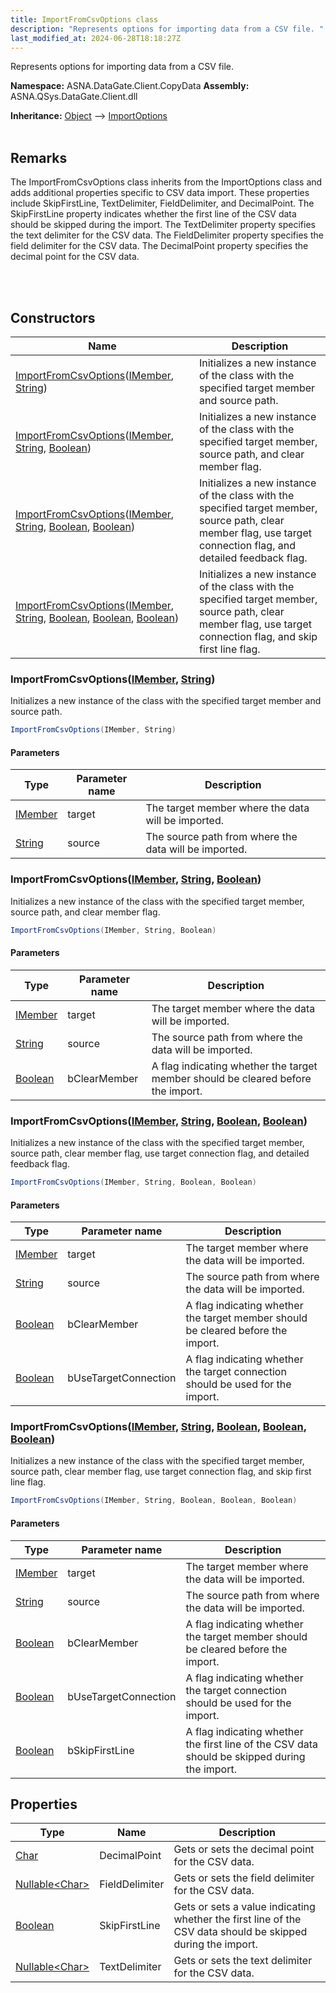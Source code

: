 ```yaml
---
title: ImportFromCsvOptions class
description: "Represents options for importing data from a CSV file. "
last_modified_at: 2024-06-28T18:18:27Z
---
```


Represents options for importing data from a CSV file.

**Namespace:** ASNA.DataGate.Client.CopyData
**Assembly:** ASNA.QSys.DataGate.Client.dll

**Inheritance:** [Object](https://docs.microsoft.com/en-us/dotnet/api/system.object) --> [ImportOptions](/reference/datagate/datagate-client/import-options.html)
<br>
<br>

## Remarks
The ImportFromCsvOptions class inherits from the ImportOptions class and adds additional properties specific to CSV data import.
These properties include SkipFirstLine, TextDelimiter, FieldDelimiter, and DecimalPoint.
The SkipFirstLine property indicates whether the first line of the CSV data should be skipped during the import.
The TextDelimiter property specifies the text delimiter for the CSV data.
The FieldDelimiter property specifies the field delimiter for the CSV data.
The DecimalPoint property specifies the decimal point for the CSV data.

<br>
<br>

## Constructors

| Name | Description |
| --- | --- |
| [ImportFromCsvOptions](#importfromcsvoptionsimember-string)([IMember](/reference/datagate/datagate-client/i-member.html), [String](https://docs.microsoft.com/en-us/dotnet/api/system.string)) | Initializes a new instance of the  class with the specified target member and source path.
| [ImportFromCsvOptions](#importfromcsvoptionsimember-string-boolean)([IMember](/reference/datagate/datagate-client/i-member.html), [String](https://docs.microsoft.com/en-us/dotnet/api/system.string), [Boolean](https://docs.microsoft.com/en-us/dotnet/api/system.boolean)) | Initializes a new instance of the  class with the specified target member, source path, and clear member flag.
| [ImportFromCsvOptions](#importfromcsvoptionsimember-string-boolean-boolean)([IMember](/reference/datagate/datagate-client/i-member.html), [String](https://docs.microsoft.com/en-us/dotnet/api/system.string), [Boolean](https://docs.microsoft.com/en-us/dotnet/api/system.boolean), [Boolean](https://docs.microsoft.com/en-us/dotnet/api/system.boolean)) | Initializes a new instance of the  class with the specified target member, source path, clear member flag, use target connection flag, and detailed feedback flag.
| [ImportFromCsvOptions](#importfromcsvoptionsimember-string-boolean-boolean-boolean)([IMember](/reference/datagate/datagate-client/i-member.html), [String](https://docs.microsoft.com/en-us/dotnet/api/system.string), [Boolean](https://docs.microsoft.com/en-us/dotnet/api/system.boolean), [Boolean](https://docs.microsoft.com/en-us/dotnet/api/system.boolean), [Boolean](https://docs.microsoft.com/en-us/dotnet/api/system.boolean)) | Initializes a new instance of the  class with the specified target member, source path, clear member flag, use target connection flag, and skip first line flag.

### ImportFromCsvOptions([IMember](/reference/datagate/datagate-client/i-member.html), [String](https://docs.microsoft.com/en-us/dotnet/api/system.string))

Initializes a new instance of the  class with the specified target member and source path.

```cs
ImportFromCsvOptions(IMember, String)
```

#### Parameters

| Type | Parameter name | Description
| --- | --- | ---
| [IMember](/reference/datagate/datagate-client/i-member.html) | target | The target member where the data will be imported.
| [String](https://docs.microsoft.com/en-us/dotnet/api/system.string) | source | The source path from where the data will be imported.

### ImportFromCsvOptions([IMember](/reference/datagate/datagate-client/i-member.html), [String](https://docs.microsoft.com/en-us/dotnet/api/system.string), [Boolean](https://docs.microsoft.com/en-us/dotnet/api/system.boolean))

Initializes a new instance of the  class with the specified target member, source path, and clear member flag.

```cs
ImportFromCsvOptions(IMember, String, Boolean)
```

#### Parameters

| Type | Parameter name | Description
| --- | --- | ---
| [IMember](/reference/datagate/datagate-client/i-member.html) | target | The target member where the data will be imported.
| [String](https://docs.microsoft.com/en-us/dotnet/api/system.string) | source | The source path from where the data will be imported.
| [Boolean](https://docs.microsoft.com/en-us/dotnet/api/system.boolean) | bClearMember | A flag indicating whether the target member should be cleared before the import.

### ImportFromCsvOptions([IMember](/reference/datagate/datagate-client/i-member.html), [String](https://docs.microsoft.com/en-us/dotnet/api/system.string), [Boolean](https://docs.microsoft.com/en-us/dotnet/api/system.boolean), [Boolean](https://docs.microsoft.com/en-us/dotnet/api/system.boolean))

Initializes a new instance of the  class with the specified target member, source path, clear member flag, use target connection flag, and detailed feedback flag.

```cs
ImportFromCsvOptions(IMember, String, Boolean, Boolean)
```

#### Parameters

| Type | Parameter name | Description
| --- | --- | ---
| [IMember](/reference/datagate/datagate-client/i-member.html) | target | The target member where the data will be imported.
| [String](https://docs.microsoft.com/en-us/dotnet/api/system.string) | source | The source path from where the data will be imported.
| [Boolean](https://docs.microsoft.com/en-us/dotnet/api/system.boolean) | bClearMember | A flag indicating whether the target member should be cleared before the import.
| [Boolean](https://docs.microsoft.com/en-us/dotnet/api/system.boolean) | bUseTargetConnection | A flag indicating whether the target connection should be used for the import.

### ImportFromCsvOptions([IMember](/reference/datagate/datagate-client/i-member.html), [String](https://docs.microsoft.com/en-us/dotnet/api/system.string), [Boolean](https://docs.microsoft.com/en-us/dotnet/api/system.boolean), [Boolean](https://docs.microsoft.com/en-us/dotnet/api/system.boolean), [Boolean](https://docs.microsoft.com/en-us/dotnet/api/system.boolean))

Initializes a new instance of the  class with the specified target member, source path, clear member flag, use target connection flag, and skip first line flag.

```cs
ImportFromCsvOptions(IMember, String, Boolean, Boolean, Boolean)
```

#### Parameters

| Type | Parameter name | Description
| --- | --- | ---
| [IMember](/reference/datagate/datagate-client/i-member.html) | target | The target member where the data will be imported.
| [String](https://docs.microsoft.com/en-us/dotnet/api/system.string) | source | The source path from where the data will be imported.
| [Boolean](https://docs.microsoft.com/en-us/dotnet/api/system.boolean) | bClearMember | A flag indicating whether the target member should be cleared before the import.
| [Boolean](https://docs.microsoft.com/en-us/dotnet/api/system.boolean) | bUseTargetConnection | A flag indicating whether the target connection should be used for the import.
| [Boolean](https://docs.microsoft.com/en-us/dotnet/api/system.boolean) | bSkipFirstLine | A flag indicating whether the first line of the CSV data should be skipped during the import.

## Properties

| Type | Name | Description
| --- | --- | --- 
| [Char](https://learn.microsoft.com/en-us/dotnet/csharp/language-reference/builtin-types/char) | DecimalPoint | Gets or sets the decimal point for the CSV data. |
| [Nullable\<Char\>](https://learn.microsoft.com/en-us/dotnet/csharp/language-reference/builtin-types/nullable-value-types) | FieldDelimiter | Gets or sets the field delimiter for the CSV data. |
| [Boolean](https://docs.microsoft.com/en-us/dotnet/api/system.boolean) | SkipFirstLine | Gets or sets a value indicating whether the first line of the CSV data should be skipped during the import. |
| [Nullable\<Char\>](https://learn.microsoft.com/en-us/dotnet/csharp/language-reference/builtin-types/nullable-value-types) | TextDelimiter | Gets or sets the text delimiter for the CSV data. |
